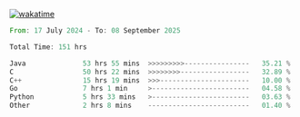 [![wakatime](https://wakatime.com/badge/user/5970ac98-85fb-4bfd-a7d8-142e7d5bd274.svg)](https://wakatime.com/@5970ac98-85fb-4bfd-a7d8-142e7d5bd274)

<!--START_SECTION:waka-->

```rust
From: 17 July 2024 - To: 08 September 2025

Total Time: 151 hrs

Java              53 hrs 55 mins  >>>>>>>>>----------------   35.21 %
C                 50 hrs 22 mins  >>>>>>>>-----------------   32.89 %
C++               15 hrs 19 mins  >>>----------------------   10.00 %
Go                7 hrs 1 min     >------------------------   04.58 %
Python            5 hrs 33 mins   >------------------------   03.63 %
Other             2 hrs 8 mins    -------------------------   01.40 %
```

<!--END_SECTION:waka-->
